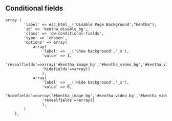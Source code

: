 Conditional fields
---------


	array (
			'label' => esc_html__('Disable Page Background',"kentha"),
			'id' => 'kentha_disable_bg',
			'class' => 'qw-conditional-fields',
			'type' => 'chosen',
			'options' => array(
			  	array(
			   		'label' => __('Show background','_s'),
					'value' => 1,
					'revealfields'=>array('#kentha_image_bg','#kentha_video_bg','#kentha_video_start','#kentha_fadeout'),
					'hidefields'=>array()
					),
			    array(
			   		'label' => __('Hide background','_s'),
					'value' => 0,
					'hidefields'=>array('#kentha_image_bg','#kentha_video_bg','#kentha_video_start','#kentha_fadeout'),
					'revealfields'=>array()
					),
			)
		),